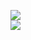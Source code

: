 [![](https://img.shields.io/badge/Made%20With-Github%20Spray-lightgrey.svg?style=for-the-badge&logo=github)](https://github.com/Annihil/github-spray#47)  
[![](https://i.imgur.com/2DrTn0Z.gif)](https://github.com/Annihil/github-spray)